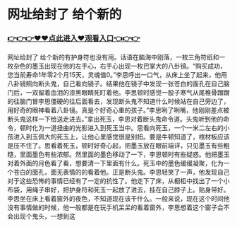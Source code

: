 # 网址给封了 给个新的
### <a href="https://github.com/cbgty/vbghj/issues/1">👉👉👉♥♥点此进入♥观看入口👈👉👉</a>
网址给封了 给个新的有护身符也没有用。话语在脑海中刚落，一枚三角符纸和一枚杂色的墨玉出现在他的左手心，右手心出现一枚巴掌大的八卦镜。“购买成功，您当前寿命1年零2个月15天，灵魂值0。”李思呼出一口气，从床上坐了起来，他用八卦镜照向断头鬼，自己看向镜子。结果他在镜子中发现一张苍白的面孔在自己脑门后，一双留着血泪的漆黑眼睛死盯着他。李思顿时感觉一股子寒气从尾椎骨蹭蹭的往脑门冒李思僵硬的往后面看去，发现断头鬼不知道什么时候站在自己旁边了，用好奇的眼神看着八卦镜。真是个好奇心重的孩子。”李思咧了咧嘴，他刚刚差点被断头鬼这样一下给送走进去。”拿出死玉，李思对着断头鬼命令道。头鬼听到他的命令，顿时化为一道扭曲的光影进入到死玉当中。思看向死玉，一个一米二左右的小孩进入到玉佩大的死玉上，让他心里感觉很是别扭。要是牛顿知道了，棺材板应该是压不住了。思看着死玉，顿时好奇心起，把墨玉放在眼前端详，只见墨玉有些粗糙，里面墨色有些浓郁。然里面的墨色移动了一下，李思顿时有些疑惑。他把墨玉对着外面的月色看了看，想要清一下里面有什么。死玉中的墨色缓缓凝聚，化为一个苍白的面孔，面无表情的的看着他。正是断头鬼。李思轻笑了一声，他发现自己对于这些恐怖的事情已经有了一定的抗性了。他走下了床，从橱柜中找出了一个小布袋，用绳子串好，把护身符和死玉一起放了进去，挂在自己脖子上。贴身带好。李思坐在床上看着窗外的夜色，不知道现在该干什么。一般来说，现在这个时间他没有事情做的时候，他一般都是在玩手机呆呆的看着窗外，李思想着这个窗子会不会出现个鬼头，一想到这
